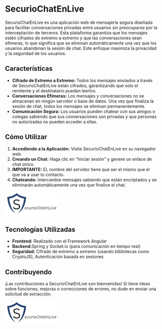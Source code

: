 


<h1>SecurioChatEnLive</h1>

<p>SecurioChatEnLive es una aplicación web de mensajería segura diseñada para facilitar conversaciones privadas entre usuarios sin preocuparse por la interceptación de terceros. Esta plataforma garantiza que los mensajes estén cifrados de extremo a extremo y que las conversaciones sean efímeras, lo que significa que se eliminan automáticamente una vez que los usuarios abandonan la sesión de chat. Este enfoque maximiza la privacidad y la seguridad de los usuarios.</p>

<h2>Características</h2>
<ul>
    
   
<li><strong>Cifrado de Extremo a Extremo:</strong> Todos los mensajes enviados a través de SecurioChatEnLive están cifrados, garantizando que solo el remitente y el destinatario puedan leerlos.</li>
    
  
<li><strong>Conversaciones Efímeras:</strong> Los mensajes y conversaciones no se almacenan en ningún servidor o base de datos. Una vez que finaliza la sesión de chat, todos los mensajes se eliminan permanentemente.</li>
    
  
<li><strong>Comunicación Segura:</strong> Los usuarios pueden chatear con sus amigos o colegas sabiendo que sus conversaciones son privadas y que personas no autorizadas no pueden acceder a ellas.</li>


</ul>

<h2>Cómo Utilizar</h2>
<ol>
    
  
<li><strong>Accediendo a la Aplicación:</strong> Visite SecurioChatEnLive en su navegador web.</li>
    <li><strong>Creando un Chat:</strong> Haga clic en "Iniciar sesión" y genere un enlace de chat único.</li>
    
    
<li ><strong >IMPORTANTE:</strong> EL nombre del servidor tiene que ser el mismo que el que va a usar tu contacto.</li>
    
    
<li><strong>Chateando:</strong> Intercambie mensajes sabiendo que están encriptados y se eliminarán automáticamente una vez que finalice el chat.</li>

</ol

<img src="src/assets/image/example.png" widht="80px" height="80px">
<img src="src/assets/image/logoComplet2.png" widht="80px" height="80px">

<h2>Tecnologías Utilizadas</h2>


<ul>
    
    
<li><strong>Frontend:</strong> Realizado con el Framework Angular</li>
    
  
<li><strong>Backend:</strong>Spring y  Socket.io (para comunicación en tiempo real)</li>
    
   
<li><strong>Seguridad:</strong> Cifrado de extremo a extremo (usando bibliotecas como CryptoJS), Autenticación basada en sesiones</li>


</ul>

<h2>Contribuyendo</h2>

<p>¡Las contribuciones a SecurioChatEnLive son bienvenidas! Si tiene ideas sobre funciones, mejoras o correcciones de errores, no dude en enviar una solicitud de extracción.</p>

<img src="src/assets/image/logoComplet2.png" widht="80px" height="80px">